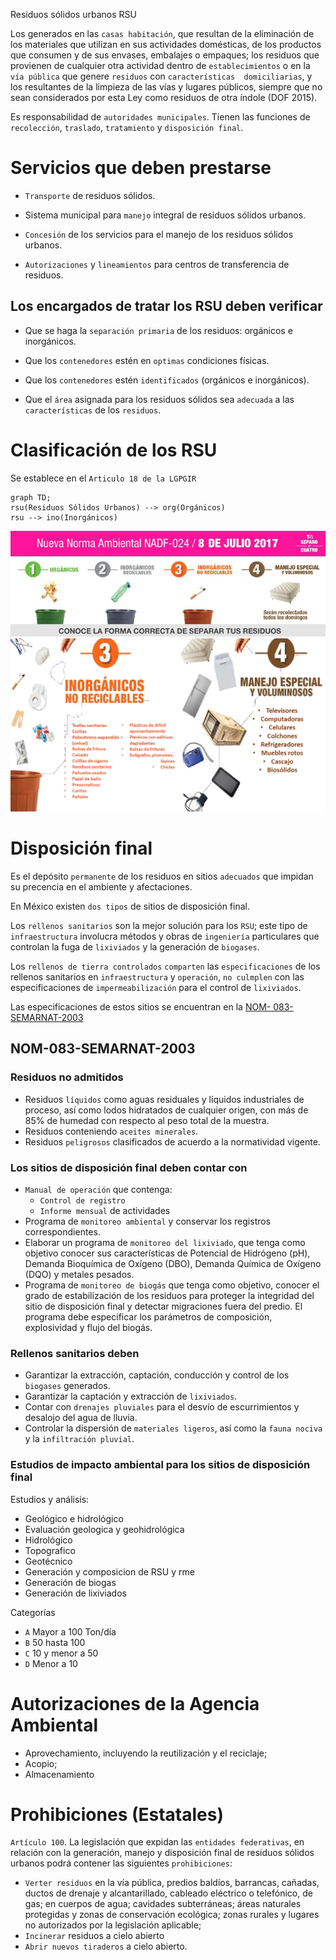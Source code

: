 Residuos sólidos urbanos RSU

Los generados en las `casas habitación`, que resultan de la  eliminación de los materiales que utilizan en sus actividades  domésticas, de los productos que consumen y de sus  envases, embalajes o empaques; los residuos que provienen  de cualquier otra actividad dentro de `establecimientos` o en la  `vía pública` que genere `residuos` con `características  domiciliarias`, y los resultantes de la limpieza de las vías y  lugares públicos, siempre que no sean considerados por esta  Ley como residuos de otra índole (DOF 2015).

Es responsabilidad de `autoridades municipales`. Tienen las funciones de `recolección`, `traslado`, `tratamiento` y `disposición final`.

# Servicios que deben prestarse
* `Transporte` de residuos sólidos.

* Sistema municipal para `manejo` integral de residuos sólidos urbanos.

* `Concesión`	de	los	servicios	para	el	manejo	de	los	residuos	sólidos  urbanos.

* `Autorizaciones` y `lineamientos` para centros de transferencia de residuos.

## Los encargados de tratar los RSU deben verificar
* Que se haga la `separación primaria` de los residuos: orgánicos e inorgánicos.

* Que los `contenedores` estén en `optimas` condiciones físicas.

* Que los `contenedores` estén `identificados` (orgánicos e inorgánicos).

* Que el `área` asignada para los residuos sólidos sea `adecuada` a las  `características` de los `residuos`.

# Clasificación de los RSU
Se establece en el `Articulo 18 de la LGPGIR`
```mermaid
graph TD;
rsu(Residuos Sólidos Urbanos) --> org(Orgánicos)
rsu --> ino(Inorgánicos)
```
![89658e2aea62810d4a3c93e92229e864.png](../../../img/54cdfcad08a84d25aaa8886c3fc8d38f.png)
![2ec96821cbec833ad41650fc1e587259.png](../../../img/8da2b54a45be4547b98148e93eb881aa.png)

# Disposición final
Es el depósito `permanente` de los residuos en sitios `adecuados` que impidan su precencia en el ambiente y afectaciones.

En México existen `dos tipos` de sitios de disposición final.

Los `rellenos sanitarios` son la mejor solución para los `RSU`; este tipo de `infraestructura` involucra métodos y obras de `ingeniería` particulares que controlan la fuga de `lixiviados` y la generación de `biogases`.

Los `rellenos de tierra controlados` `comparten` las `especificaciones` de los rellenos sanitarios en `infraestructura` y `operación`, `no culmplen` con las especificaciones de `impermeabilización` para el control de `lixiviados`.

Las especificaciones de estos sitios se encuentran en la [NOM- 083-SEMARNAT-2003](https://biblioteca.semarnat.gob.mx/janium/Documentos/Ciga/agenda/PPD02/nom-083.pdf)

## NOM-083-SEMARNAT-2003
### Residuos no admitidos
* Residuos `líquidos` como aguas residuales y líquidos industriales de proceso, así como lodos hidratados de cualquier origen, con más de 85% de humedad con respecto al peso total de la muestra.
* Residuos conteniendo `aceites minerales`.
* Residuos `peligrosos` clasificados de acuerdo a la normatividad vigente.

### Los sitios de disposición final deben contar con
* `Manual de operación` que contenga:
	* `Control de registro`
	* `Informe mensual` de actividades
* Programa de `monitoreo ambiental` y conservar los registros correspondientes.
* Elaborar un programa de `monitoreo del lixiviado`, que tenga como  objetivo conocer sus características de Potencial de Hidrógeno (pH),  Demanda Bioquímica de Oxígeno (DBO), Demanda Química de Oxígeno  (DQO) y metales pesados.
* Programa de `monitoreo de biogás` que tenga como objetivo, conocer el  grado de estabilización de los residuos para proteger la integridad del sitio  de disposición final y detectar migraciones fuera del predio. El programa  debe especificar los parámetros de composición, explosividad y flujo del  biogás.​

### Rellenos sanitarios deben
*  Garantizar la extracción, captación, conducción y control de los `biogases` generados.
*  Garantizar la captación y extracción de `lixiviados`.
*  Contar con `drenajes pluviales` para el desvío de escurrimientos y desalojo del agua de lluvia.
*  Controlar la dispersión de `materiales ligeros`, así como la `fauna nociva` y la `infiltración pluvial`.

### Estudios de impacto ambiental para los sitios de disposición final
Estudios y análisis:
* Geológico e hidrológico
* Evaluación geologica y geohidrológica
* Hidrológico
* Topografico
* Geotécnico
* Generación y composicion de RSU y rme
* Generación de biogas
* Generación de lixiviados

Categorías
* `A` Mayor a 100 Ton/día
* `B` 50 hasta 100
* `C` 10 y menor a 50
* `D` Menor a 10

# Autorizaciones de la Agencia Ambiental
* Aprovechamiento, incluyendo la reutilización y el reciclaje;
* Acopio;
* Almacenamiento

# Prohibiciones (Estatales)
`Artículo 100`. La legislación que expidan las `entidades federativas`, en relación con la generación, manejo y disposición final de residuos sólidos urbanos podrá contener las siguientes `prohibiciones`:
* `Verter residuos` en la vía pública, predios baldíos, barrancas, cañadas, ductos de drenaje y alcantarillado, cableado eléctrico o telefónico, de gas; en cuerpos de agua; cavidades subterráneas; áreas naturales protegidas y zonas de conservación ecológica; zonas rurales y lugares no autorizados por la legislación aplicable;
* `Incinerar` residuos a cielo abierto
* `Abrir nuevos tiraderos` a cielo abierto.